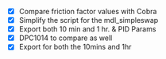 - [x] Compare friction factor values with Cobra  
- [x] Simplify the script for the mdl_simpleswap
- [x] Export both 10 min and 1 hr. & PID Params
- [x] DPC1014 to compare as well
- [x] Export for both the 10mins and 1hr